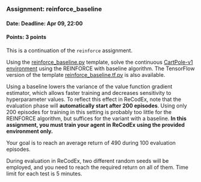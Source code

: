 ### Assignment: reinforce_baseline
#### Date: Deadline: Apr 09, 22:00
#### Points: 3 points

This is a continuation of the `reinforce` assignment.

Using the [reinforce_baseline.py](https://github.com/ufal/npfl139/tree/master/labs/06/reinforce_baseline.py)
template, solve the continuous [CartPole-v1 environment](https://gymnasium.farama.org/environments/classic_control/cart_pole/)
using the REINFORCE with baseline algorithm. The TensorFlow version of
the template [reinforce_baseline.tf.py](https://github.com/ufal/npfl139/tree/master/labs/06/reinforce_baseline.tf.py)
is also available.

Using a baseline lowers the variance of the value function gradient estimator,
which allows faster training and decreases sensitivity to hyperparameter values.
To reflect this effect in ReCodEx, note that the evaluation phase will
**automatically start after 200 episodes**. Using only 200 episodes for training
in this setting is probably too little for the REINFORCE algorithm, but
suffices for the variant with a baseline. **In this assignment, you must train
your agent in ReCodEx using the provided environment only.**

Your goal is to reach an average return of 490 during 100 evaluation episodes.

During evaluation in ReCodEx, two different random seeds will be employed, and
you need to reach the required return on all of them. Time limit for each test
is 5 minutes.

